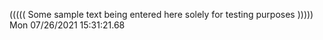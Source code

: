 ((((( Some sample text being entered here solely for testing purposes ))))) Mon 07/26/2021 15:31:21.68
